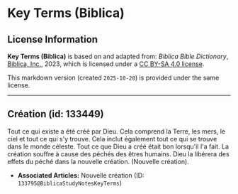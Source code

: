 # Key Terms (Biblica)

## License Information

**Key Terms (Biblica)** is based on and adapted from: _Biblica Bible Dictionary_, [Biblica, Inc.](https://www.biblica.com/), 2023, which is licensed under a [CC BY-SA 4.0 license](https://creativecommons.org/licenses/by-sa/4.0/legalcode.en).

This markdown version (created `2025-10-20`) is provided under the same license.



--------------------------------

## Création (id: 133449)

Tout ce qui existe a été créé par Dieu. Cela comprend la Terre, les mers, le ciel et tout ce qui s'y trouve. Cela inclut également tout ce qui se trouve dans le monde céleste. Tout ce que Dieu a créé était bon lorsqu'il l'a fait. La création souffre à cause des péchés des êtres humains. Dieu la libérera des effets du péché dans la nouvelle création. (Nouvelle création).

* **Associated Articles:** Nouvelle création (ID: `133795@BiblicaStudyNotesKeyTerms`)

